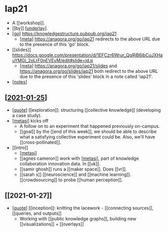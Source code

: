 # Iap21

- A [[workshop]].
- [[by]] [[underlay]].
- [[go]] https://knowledgestructure.pubpub.org/iap21
  - [[meta]] <https://anagora.org/go/iap21> redirects to the above URL due to the presence of this 'go' block.
- [[slides]] https://docs.google.com/presentation/d/1EFCzr6Wrur_QgRjB6ibCuJXHauYMGl_2oLrF0nEVEyM/edit#slide=id.p
  - [[meta]] <https://anagora.org/go/iap21/slides> and <https://anagora.org/go/slides/iap21> both redirect to the above URL due to the presence of this 'slides' block in a note called 'iap21'.
- [[notes]]

## [[2021-01-25]]

- [[quote]] [[exploration]]: structuring [[collective knowledge]] (developing a case study).
- [[metasj]] kicks off
  - A follow on to an experiment that happened previously on-campus.
  - [[goal]] by the [[end of this week]], we should be able to describe what a satisfying collective experiment could be. Also, we'll have [[cross-pollinated]].
- [[intro]]
  - [[metasj]]
  - [[agnes cameron]] work with [[metasj]], part of knowledge collaboration innovation data. In [[uk]].
  - [[samir ghosh]] runs a [[maker space]]. Does [[vr]].
  - [[sarah s]] [[neuroscience]] and [[machine learning]]. [[crowdsourcing]] to probe [[human perception]].


## [[2021-01-27]]

- [[quote]] [[inception]]: knitting the lacework - [[connecting sources]], [[queries, and outputs]]
  - Working with [[public knowledge graphs]], building new [[visualizations]] + [[overlays]]


[//begin]: # "Autogenerated link references for markdown compatibility"
[underlay]: underlay "Underlay"
[go]: go "Go"
[meta]: meta "Meta"
[notes]: notes "Notes"
[2021-01-25]: journal/2021-01-25 "2021-01-25"
[quote]: quote "Quote"
[metasj]: metasj "Metasj"
[//end]: # "Autogenerated link references"
